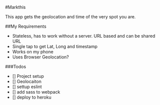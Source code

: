 #Markthis

This app gets the geolocation and time of the very spot you are.

##My Requirements
- Stateless, has to work without a server. URL based and can be shared URL
- Single tap to get Lat, Long and timestamp
- Works on my phone
- Uses Browser Geolocation?

###Todos
- [] Project setup
- [] Geolocaiton
- [] settup eslint
- [] add sass to webpack
- [] deploy to heroku